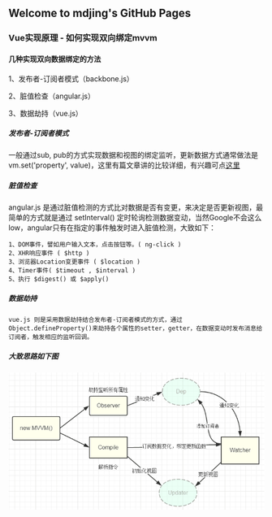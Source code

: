 ## Welcome to mdjing's GitHub Pages
### Vue实现原理 - 如何实现双向绑定mvvm

#### 几种实现双向数据绑定的方法

1、发布者-订阅者模式（backbone.js）

2、脏值检查（angular.js） 

3、数据劫持（vue.js）

##### 发布者-订阅者模式
  一般通过sub, pub的方式实现数据和视图的绑定监听，更新数据方式通常做法是 vm.set('property', value)，这里有篇文章讲的比较详细，有兴趣可点<a href='http://www.html-js.com/article/Study-of-twoway-data-binding-JavaScript-talk-about-JavaScript-every-day'>这里</a>
  
##### 脏值检查
  angular.js 是通过脏值检测的方式比对数据是否有变更，来决定是否更新视图，最简单的方式就是通过 setInterval() 定时轮询检测数据变动，当然Google不会这么low，angular只有在指定的事件触发时进入脏值检测，大致如下：

    1、DOM事件，譬如用户输入文本，点击按钮等。( ng-click )
    2、XHR响应事件 ( $http )
    3、浏览器Location变更事件 ( $location )
    4、Timer事件( $timeout , $interval )
    5、执行 $digest() 或 $apply()

##### 数据劫持
    vue.js 则是采用数据劫持结合发布者-订阅者模式的方式，通过Object.defineProperty()来劫持各个属性的setter，getter，在数据变动时发布消息给订阅者，触发相应的监听回调。
    
    
    
##### 大致思路如下图

<img src=' https://github.com/Tie-Dan/mvvm/raw/master/img/2.png'>
